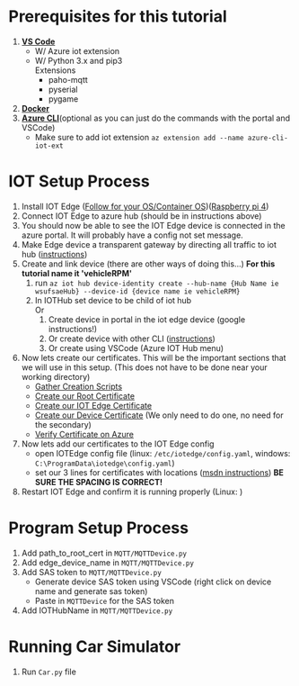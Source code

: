 # Prerequisites for this tutorial
1. **[VS Code](https://code.visualstudio.com/Download)**
    - W/ Azure iot extension
    - W/ Python 3.x and pip3  
        Extensions 
        - paho-mqtt  
        - pyserial
        - pygame
1. **[Docker](https://hub.docker.com/)**
1. **[Azure CLI](https://docs.microsoft.com/en-us/cli/azure/install-azure-cli?view=azure-cli-latest)**(optional as you can just do the commands with the portal and VSCode)
    - Make sure to add iot extension `az extension add --name azure-cli-iot-ext`



# IOT Setup Process
1. Install IOT Edge ([Follow for your OS/Container OS](https://docs.microsoft.com/en-us/azure/iot-edge/how-to-install-iot-edge-linux))([Raspberry pi 4](https://gist.github.com/nihil0/27f7693d066f54c9acc5df8f71f48d52))
1. Connect IOT Edge to azure hub (should be in instructions above)
1. You should now be able to see the IOT Edge device is connected in the azure portal. It will probably have a config not set message.
1. Make Edge device a transparent gateway by directing all traffic to iot hub ([instructions](https://docs.microsoft.com/en-us/azure/iot-edge/how-to-create-transparent-gateway#deploy-edgehub-to-the-gateway))
1. Create and link device (there are other ways of doing this...) **For this tutorial name it 'vehicleRPM'**
    1. run `az iot hub device-identity create --hub-name {Hub Name ie wsufsaeHub} --device-id {device name ie vehicleRPM}`
    1. In IOTHub set device to be child of iot hub  
    Or
        1. Create device in portal in the iot edge device (google instructions!)
        1. Or create device with other CLI ([instructions](https://docs.microsoft.com/en-us/azure/iot-edge/how-to-authenticate-downstream-device))
        1. Or create using VSCode (Azure IOT Hub menu)
1. Now lets create our certificates. This will be the important sections that we will use in this setup. (This does not have to be done near your working directory)
    - [Gather Creation Scripts](https://docs.microsoft.com/en-us/azure/iot-edge/how-to-create-test-certificates#set-up-scripts)
    - [Create our Root Certificate](https://docs.microsoft.com/en-us/azure/iot-edge/how-to-create-test-certificates#create-root-ca-certificate)
    - [Create our IOT Edge Certificate](https://docs.microsoft.com/en-us/azure/iot-edge/how-to-create-test-certificates#create-iot-edge-device-ca-certificates)
    - [Create our Device Certificate](https://docs.microsoft.com/en-us/azure/iot-edge/how-to-create-test-certificates#self-signed-certificates) (We only need to do one, no need for the secondary)
    - [Verify Certificate on Azure](https://docs.microsoft.com/en-us/azure/iot-edge/how-to-create-test-certificates#ca-signed-certificates)
1. Now lets add our certificates to the IOT Edge config
    - open IOTEdge config file (linux: `/etc/iotedge/config.yaml`, windows: `C:\ProgramData\iotedge\config.yaml`)
    - set our 3 lines for certificates with locations ([msdn instructions](https://docs.microsoft.com/en-us/azure/iot-edge/how-to-install-production-certificates#install-certificates-on-the-device)) **BE SURE THE SPACING IS CORRECT!**
1. Restart IOT Edge and confirm it is running properly (Linux: )

# Program Setup Process
1. Add path_to_root_cert in `MQTT/MQTTDevice.py`
1. Add edge_device_name in `MQTT/MQTTDevice.py`
1. Add SAS token to `MQTT/MQTTDevice.py`
    - Generate device SAS token using VSCode (right click on device name and generate sas token)
    - Paste in `MQTTDevice` for the SAS token
1. Add IOTHubName in `MQTT/MQTTDevice.py`


# Running Car Simulator
1. Run `Car.py` file


    


 
